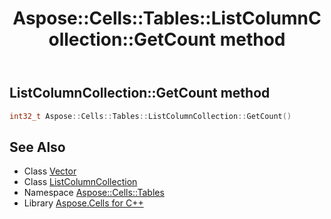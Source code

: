 ﻿---
title: Aspose::Cells::Tables::ListColumnCollection::GetCount method
linktitle: GetCount
second_title: Aspose.Cells for C++ API Reference
description: 'How to use GetCount method of Aspose::Cells::Tables::ListColumnCollection class in C++.'
type: docs
weight: 700
url: /cpp/aspose.cells.tables/listcolumncollection/getcount/
---
## ListColumnCollection::GetCount method




```cpp
int32_t Aspose::Cells::Tables::ListColumnCollection::GetCount()
```

## See Also

* Class [Vector](../../../aspose.cells/vector/)
* Class [ListColumnCollection](../)
* Namespace [Aspose::Cells::Tables](../../)
* Library [Aspose.Cells for C++](../../../)
